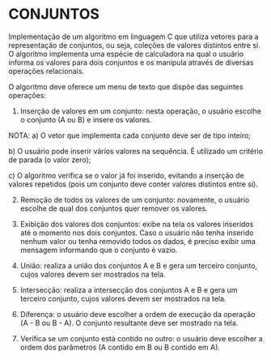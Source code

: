 # CONJUNTOS
Implementação de um algoritmo em linguagem C que utiliza vetores para a representação de conjuntos, ou seja, coleções de valores distintos entre si. O algoritmo implementa uma espécie de calculadora na qual o usuário informa os valores para dois conjuntos e os manipula através de diversas operações relacionais. 

O algoritmo deve oferece um menu de texto que dispõe das seguintes operações:

1. Inserção de valores em um conjunto: nesta operação, o usuário escolhe o conjunto (A
ou B) e insere os valores. 

NOTA:
a) O vetor que implementa cada conjunto deve ser de tipo inteiro;

b) O usuário pode inserir vários valores na sequência. É utilizado um
critério de parada (o valor zero);

c) O algoritmo verifica se o valor já foi inserido, evitando a inserção de valores
repetidos (pois um conjunto deve conter valores distintos entre si).

2. Remoção de todos os valores de um conjunto: novamente, o usuário escolhe de qual
dos conjuntos quer remover os valores.

3. Exibição dos valores dos conjuntos: exibe na tela os valores inseridos até o momento
nos dois conjuntos. Caso o usuário não tenha inserido nenhum valor ou tenha removido
todos os dados, é preciso exibir uma mensagem informando que o conjunto é vazio.

4. União: realiza a união dos conjuntos A e B e gera um terceiro conjunto, cujos valores
devem ser mostrados na tela.

5. Intersecção: realiza a intersecção dos conjuntos A e B e gera um terceiro conjunto, cujos
valores devem ser mostrados na tela.

6. Diferença: o usuário deve escolher a ordem de execução da operação (A - B ou B - A). O
conjunto resultante deve ser mostrado na tela.

7. Verifica se um conjunto está contido no outro: o usuário deve escolher a ordem dos
parâmetros (A contido em B ou B contido em A).

